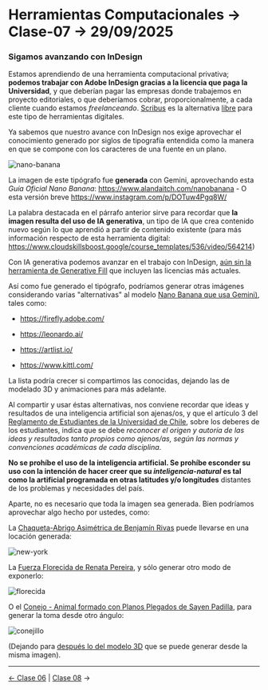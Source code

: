 # Herramientas Computacionales → Clase-07 → 29/09/2025

### Sigamos avanzando con InDesign

Estamos aprendiendo de una herramienta computacional privativa; **podemos trabajar con Adobe InDesign gracias a la licencia que paga la Universidad**, y que deberían pagar las empresas donde trabajemos en proyecto editoriales, o que deberíamos cobrar, proporcionalmente, a cada cliente cuando estamos *freelanceando*. [Scribus](https://es.wikipedia.org/wiki/Scribus) es la alternativa [libre](https://www.gnu.org/philosophy/free-sw.es.html) para este tipo de herramientas digitales.

Ya sabemos que nuestro avance con InDesign nos exige aprovechar el conocimiento generado por siglos de tipografía entendida como la manera en que se compone con los caracteres de una fuente en un plano.

![nano-banana](https://github.com/user-attachments/assets/54ea0fa2-de0c-41af-aeba-d726900e0f06)

La imagen de este tipógrafo fue **generada** con Gemini, aprovechando esta *Guía Oficial Nano Banana*: https://www.alandaitch.com/nanobanana - O esta versión breve https://www.instagram.com/p/DOTuw4Pgq8W/

La palabra destacada en el párrafo anterior sirve para recordar que **la imagen resulta del uso de IA generativa**, un tipo de IA que crea contenido nuevo según lo que aprendió a partir de contenido existente (para más información respecto de esta herramienta digital: https://www.cloudskillsboost.google/course_templates/536/video/564214)

Con IA generativa podemos avanzar en el trabajo con InDesign, [aún sin la herramienta de Generative Fill](https://www.adobe.com/creativecloud/media_1936ace8e85f016aa5998d911bf77557e49ec2f42.mp4) que incluyen las licencias más actuales.

Así como fue generado el tipógrafo, podríamos generar otras imágenes considerando varias "alternativas" al modelo [Nano Banana que usa Gemini)](https://aistudio.google.com/models/gemini-2-5-flash-image), tales como: 

- https://firefly.adobe.com/

- https://leonardo.ai/

- https://artlist.io/

- https://www.kittl.com/

La lista podría crecer si compartimos las conocidas, dejando las de modelado 3D y animaciones para más adelante. 

Al compartir y usar éstas alternativas, nos conviene recordar que ideas y resultados de una inteligencia artificial son ajenas/os, y que el artículo 3 del [Reglamento de Estudiantes de la Universidad de Chile](https://uchile.cl/presentacion/senado-universitario/reglamentos/reglamentos-aprobados-o-modificados-por-el-senado-universitario/reglamento-de-estudiantes-de-la-universidad-de-chile), sobre los deberes de los estudiantes, indica que se debe *reconocer el origen y autoría de las ideas y resultados tanto propios como ajenos/as, según las normas y convenciones académicas de cada disciplina*.

**No se prohíbe el uso de la inteligencia artificial. Se prohíbe esconder su uso con la intención de hacer creer que su *inteligencia-natural* es tal como la artificial programada en otras latitudes y/o longitudes** distantes de los problemas y necesidades del país.

Aparte, no es necesario que toda la imagen sea generada. Bien podríamos aprovechar algo hecho por ustedes, como: 

La [Chaqueta-Abrigo Asimétrica de Benjamín Rivas](https://benjaminrivasm.github.io/primera-nota/) puede llevarse en una locación generada:

![new-york](https://github.com/user-attachments/assets/4f578c3e-74e4-4e66-99b5-224df9da452c)

La [Fuerza Florecida de Renata Pereira](https://lenapereoso.github.io/primera-nota/), y sólo generar otro modo de exponerlo:

![florecida](https://github.com/user-attachments/assets/fb20bd9d-28d3-4b2d-9dbc-2b04b6066b4f)

O el [Conejo - Animal formado con Planos Plegados de Sayen Padilla](https://evorakie.github.io/primera-nota/), para generar la toma desde otro ángulo:

![conejillo](https://github.com/user-attachments/assets/ff84fb66-7b69-4cfb-a957-23b295bbe169)

(Dejando para [después lo del modelo 3D](https://studio.tripo3d.ai/workspace/overview?project=26284001-724d-4ba4-811d-83e139006d9d) que se puede generar desde la misma imagen).


- - - - - 

[← Clase 06](https://github.com/profesorfaco/herramientas/tree/main/clase-06) | [Clase 08](https://github.com/profesorfaco/herramientas/tree/main/clase-08) →
